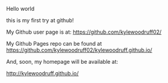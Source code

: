 Hello world

this is my first try at github!

My Github user page is at:
https://github.com/kylewoodruff02/

My Github Pages repo can be found at https://github.com/kylewoodruff02/kylewoodruff.github.io/

And, soon, my homepage will be available at:

http://kylewoodruff.github.io/
